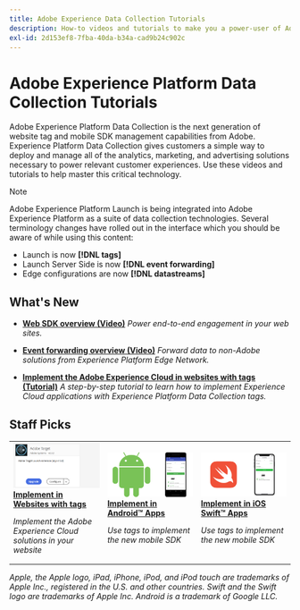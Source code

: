 ```yaml
---
title: Adobe Experience Data Collection Tutorials 
description: How-to videos and tutorials to make you a power-user of Adobe Experience Platform Data Collection
exl-id: 2d153ef8-7fba-40da-b34a-cad9b24c902c
---
```

# Adobe Experience Platform Data Collection Tutorials

Adobe Experience Platform Data Collection is the next generation of website tag and mobile SDK management capabilities from Adobe. Experience Platform Data Collection gives customers a simple way to deploy and manage all of the analytics, marketing, and advertising solutions necessary to power relevant customer experiences. Use these videos and tutorials to help master this critical technology.

>[!NOTE]
>
>Adobe Experience Platform Launch is being integrated into Adobe Experience Platform as a suite of data collection technologies. Several terminology changes have rolled out in the interface which you should be aware of while using this content:
>
> * Launch is now **[!DNL tags]** 
> * Launch Server Side is now **[!DNL event forwarding]** 
> * Edge configurations are now **[!DNL datastreams]**

## What's New

* **[Web SDK overview (Video)](web-sdk/overview.md)**
    *Power end-to-end engagement in your web sites.*

* **[Event forwarding overview (Video)](event-forwarding/overview.md)**
    *Forward data to non-Adobe solutions from Experience Platform Edge Network.*

* **[Implement the Adobe Experience Cloud in websites with tags (Tutorial)](https://experienceleague.adobe.com/docs/launch-learn/implementing-in-websites-with-launch/index.html)**
    *A step-by-step tutorial to learn how to implement Experience Cloud applications with Experience Platform Data Collection tags.*

## Staff Picks

<table>
<tr>
  <td>
    <a href="https://experienceleague.adobe.com/docs/launch-learn/implementing-in-websites-with-launch/index.html">
      <img alt="Implement in Websites with tags" src="assets/launch_referencearchitectureguides.png" />
    </a>
    <div>
      <a href="https://experienceleague.adobe.com/docs/launch-learn/implementing-in-websites-with-launch/index.html">
    <strong>Implement in Websites with tags</strong>
    </a>
    </div>
    <p>
    <em>Implement the Adobe Experience Cloud solutions in your website</em>
    <p>
  </td>
  <td>
    <a href="https://experienceleague.adobe.com/docs/launch-learn/implementing-in-mobile-android-apps-with-launch/index.html">
      <img alt="Implement in Android apps with tags" src="assets/thumb_android.png" />
    </a>
    <div>
      <a href="https://experienceleague.adobe.com/docs/launch-learn/implementing-in-mobile-android-apps-with-launch/index.html">
    <strong>Implement in Android&trade; Apps</strong>
    </a>
    </div>
    <p>
    <em>Use tags to implement the new mobile SDK</em>
    <p>
  </td>
  <td>
    <a href="https://experienceleague.adobe.com/docs/launch-learn/implementing-in-mobile-ios-swift-apps-with-launch/index.html">
      <img alt="Implement in iOS Swift apps with tags" src="assets/thumb_swift.png" />
    </a>
    <div>
      <a href="https://experienceleague.adobe.com/docs/launch-learn/implementing-in-mobile-ios-swift-apps-with-launch/index.html">
    <strong>Implement in iOS Swift&trade; Apps</strong>
    </a>
    </div>
    <p>
    <em>Use tags to implement the new mobile SDK</em>
    <p>
  </td>
</tr>
</table>

*Apple, the Apple logo, iPad, iPhone, iPod, and iPod touch are trademarks of Apple Inc., registered in the U.S. and other countries. Swift and the Swift logo are trademarks of Apple Inc.
Android is a trademark of Google LLC.*
